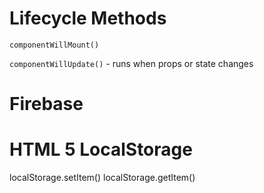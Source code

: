 # Lifecycle Methods

`componentWillMount()`

`componentWillUpdate()` - runs when props or state changes

# Firebase

# HTML 5 LocalStorage

localStorage.setItem()
localStorage.getItem()
